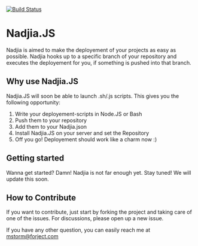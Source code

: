 [![Build Status](https://travis-ci.org/forject/Nadjia.JS.svg)](https://travis-ci.org/forject/Nadjia.JS)

# Nadjia.JS
Nadjia is aimed to make the deployement of your projects as easy as possible. Nadjia hooks up to a specific branch of your repository and executes the deployement for you, if something is pushed into that branch. 

## Why use Nadjia.JS
Nadjia.JS will soon be able to launch .sh/.js scripts. This gives you the following opportunity:
1. Write your deployement-scripts in Node.JS or Bash
2. Push them to your repository
3. Add them to your Nadjia.json
4. Install Nadjia.JS on your server and set the Repository
5. Off you go! Deployement should work like a charm now :)

## Getting started
Wanna get started? Damn! Nadjia is not far enough yet. Stay tuned! We will update this soon.


## How to Contribute
If you want to contribute, just start by forking the project and taking care of one of the issues. For discussions, please open up a new issue.

If you have any other question, you can easily reach me at mstorm@forject.com
